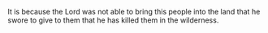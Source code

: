 It is because the Lord was not able to bring this people into the land that he swore to give to them that he has killed them in the wilderness.
